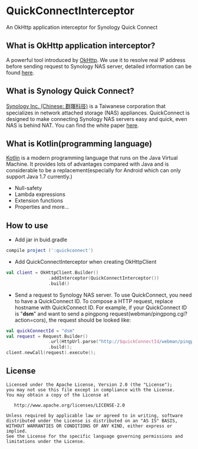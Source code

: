 QuickConnectInterceptor
=======================

An OkHttp application interceptor for Synology Quick Connect

What is OkHttp application interceptor?
---------------------------------------

A powerful tool introduced by [OkHttp][okhttp]. We use it to resolve real IP address before sending request to Synology NAS server, detailed information can be found [here][interceptor].


What is Synology Quick Connect?
-------------------------------

[Synology Inc. (Chinese: 群暉科技)][synology] is a Taiwanese corporation that specializes in network attached storage (NAS) appliances.
QuickConnect is designed to make connecting Synology NAS servers easy and quick, even NAS is behind NAT. You can find the white paper [here][quickconnect].

What is Kotlin(programming language)
------------------------------------

[Kotlin][kotlin] is a modern programming language that runs on the Java Virtual Machine.
It provides lots of advantages compared with Java and is considerable to be a replacement(especially for Android which can only support Java 1.7 currently.)

* Null-safety
* Lambda expressions
* Extension functions
* Properties and more...

How to use
----------

- Add jar in buid.gradle
```groovy
compile project (':quickconnect')
```

- Add QuickConnectInterceptor when creating OkHttpClient
```kotlin
val client = OkHttpClient.Builder()
				.addInterceptor(QuickConnectInterceptor())
				.build()
```

- Send a request to Synology NAS server. 
To use QuickConnect, you need to have a QuickConnect ID. To compose a HTTP request, replace hostname with QuickConnect ID.
For example, if your QuickConnect ID is "**dsm**" and want to send a pingpong request(webman/pingpong.cgi?action=cors), the request should be looked like:
```kotlin
val quickConnectId = "dsm"
val request = Request.Builder()
				.url(HttpUrl.parse("http://$quickConnectId/webman/pingpong.cgi?action=cors"))
				.build();
client.newCall(request).execute();
```


License
-------

    Licensed under the Apache License, Version 2.0 (the "License");
    you may not use this file except in compliance with the License.
    You may obtain a copy of the License at

       http://www.apache.org/licenses/LICENSE-2.0

    Unless required by applicable law or agreed to in writing, software
    distributed under the License is distributed on an "AS IS" BASIS,
    WITHOUT WARRANTIES OR CONDITIONS OF ANY KIND, either express or implied.
    See the License for the specific language governing permissions and 
    limitations under the License.


[okhttp]: http://square.github.io/okhttp/
[interceptor]: https://github.com/square/okhttp/wiki/Interceptors
[synology]: https://www.synology.com
[kotlin]: https://kotlinlang.org/
[quickconnect]: https://global.download.synology.com/download/Document/WhitePaper/Synology_QuickConnect_White_Paper.pdf
